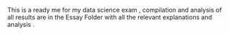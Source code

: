 This is  a ready me for my data science exam , compilation and analysis of all results are in the Essay Folder with all the relevant explanations and analysis .
